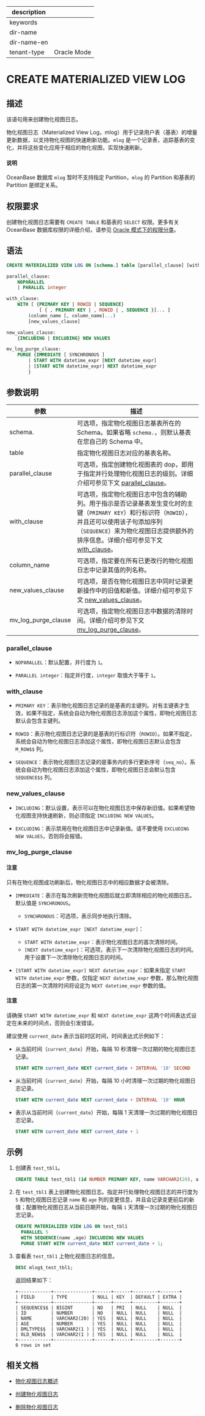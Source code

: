 |description||
|---|---|
|keywords||
|dir-name||
|dir-name-en||
|tenant-type|Oracle Mode|

# CREATE MATERIALIZED VIEW LOG

## 描述

该语句用来创建物化视图日志。

物化视图日志（Materialized View Log，mlog）用于记录用户表（基表）的增量更新数据，以支持物化视图的快速刷新功能。`mlog` 是一个记录表，追踪基表的变化，并将这些变化应用于相应的物化视图，实现快速刷新。

<main id="notice" type='explain'>
  <h4>说明</h4>
  <p>OceanBase 数据库 <code>mlog</code> 暂时不支持指定 Partition，<code>mlog</code> 的 Partition 和基表的 Partition 是绑定关系。</p>
</main>

## 权限要求

创建物化视图日志需要有 `CREATE TABLE` 和基表的 `SELECT` 权限。更多有关 OceanBase 数据库权限的详细介绍，请参见 [Oracle 模式下的权限分类](../../../../../../600.manage/500.security-and-permissions/300.access-control/200.user-and-permission/300.permission-of-oracle-mode/000.permission-classification-of-oracle-mode.md)。

## 语法

```sql
CREATE MATERIALIZED VIEW LOG ON [schema.] table [parallel_clause] [with_clause] [mv_log_purge_clause];

parallel_clause:
    NOPARALLEL 
    | PARALLEL integer

with_clause:
    WITH [ {PRIMARY KEY | ROWID | SEQUENCE} 
            [ { , PRIMARY KEY | , ROWID | , SEQUENCE }]... ] 
        (column_name [, column_name]...) 
        [new_values_clause]

new_values_clause:
    {INCLUDING | EXCLUDING} NEW VALUES

mv_log_purge_clause:
    PURGE {IMMEDIATE [ SYNCHRONOUS ]
        | START WITH datetime_expr [NEXT datetime_expr]
        | [START WITH datetime_expr] NEXT datetime_expr
        }
```

## 参数说明

|       **参数**      |       **描述**           |
|---------------------|--------------------------|
| schema.             | 可选项，指定物化视图日志基表所在的 Schema。如果省略 `schema.`，则默认基表在您自己的 Schema 中。|
| table               | 指定物化视图日志对应的基表名称。|
| parallel_clause     | 可选项，指定创建物化视图表的 dop，即用于指定并行处理物化视图日志的级别。详细介绍可参见下文 [parallel_clause](#parallel_clause)。|
| with_clause         | 可选项，指定物化视图日志中包含的辅助列。用于指示是否记录基表发生变化时的主键（`PRIMARY KEY`）和行标识符（`ROWID`），并且还可以使用该子句添加序列（`SEQUENCE`）来为物化视图日志提供额外的排序信息。详细介绍可参见下文 [with_clause](#with_clause)。|
| column_name         | 可选项，指定要在所有已更改行的物化视图日志中记录其值的列名称。|
| new_values_clause   | 可选项，是否在物化视图日志中同时记录更新操作中的旧值和新值。详细介绍可参见下文 [new_values_clause](#new_values_clause)。|
| mv_log_purge_clause | 可选项，指定物化视图日志中数据的清除时间。详细介绍可参见下文 [mv_log_purge_clause](#mv_log_purge_clause)。|

### parallel_clause

* `NOPARALLEL`：默认配置，并行度为 `1`。

* `PARALLEL integer`：指定并行度，`integer` 取值大于等于 `1`。

### with_clause

* `PRIMARY KEY`：表示物化视图日志记录的是基表的主键列。对有主键表才生效，如果不指定，系统会自动为物化视图日志添加这个属性，即物化视图日志默认会包含主键列。

* `ROWID`：表示物化视图日志记录的是基表的行标识符（`ROWID`）。如果不指定，系统会自动为物化视图日志添加这个属性，即物化视图日志默认会包含 `M_ROW$$` 列。

* `SEQUENCE`：表示物化视图日志记录的是事务内的多行更新序号（`seq_no`）。系统会自动为物化视图日志添加这个属性，即物化视图日志会默认包含 `SEQUENCE$$` 列。

### new_values_clause

* `INCLUDING`：默认设置，表示可以在物化视图日志中保存新旧值。如果希望物化视图支持快速刷新，则必须指定 `INCLUDING NEW VALUES`。

* `EXCLUDING`：表示禁用在物化视图日志中记录新值。请不要使用 `EXCLUDING NEW VALUES`，否则将会报错。

### mv_log_purge_clause

<main id="notice" type='notice'>
  <h4>注意</h4>
  <p>只有在物化视图成功刷新后，物化视图日志中的相应数据才会被清除。</p>
</main>

* `IMMEDIATE`：表示在每次刷新完物化视图后就立即清除相应的物化视图日志。默认值是 `SYNCHRONOUS`。

  * `SYNCHRONOUS`：可选项，表示同步地执行清除。

* `START WITH datetime_expr [NEXT datetime_expr]`：

  * `START WITH datetime_expr`：表示物化视图日志的首次清除时间。
  * `[NEXT datetime_expr]`：可选项，表示下一次清除物化视图日志的时间。 用于设置下一次清除物化视图日志的时间。

* `[START WITH datetime_expr] NEXT datetime_expr`：如果未指定 `START WITH datetime_expr` 参数，仅指定 `NEXT datetime_expr` 参数，那么物化视图日志的第一次清除时间将设定为 `NEXT datetime_expr` 参数的值。

<main id="notice" type='notice'>
  <h4>注意</h4>
  <p>请确保 <code>START WITH datetime_expr</code> 和 <code>NEXT datetime_expr</code> 这两个时间表达式设定在未来的时间点，否则会引发错误。</p>
</main>

建议使用 `current_date` 表示当前时区时间，时间表达式示例如下：

* 从当前时间（`current_date`）开始，每隔 10 秒清理一次过期的物化视图日志记录。

  ```sql
  START WITH current_date NEXT current_date + INTERVAL '10' SECOND
  ```

* 从当前时间（`current_date`）开始，每隔 10 小时清理一次过期的物化视图日志记录。

  ```sql
  START WITH current_date NEXT current_date + INTERVAL '10' HOUR
  ```

* 表示从当前时间（`current_date`）开始，每隔 1 天清理一次过期的物化视图日志记录。

  ```sql
  START WITH current_date NEXT current_date + 1
  ```

## 示例

1. 创建表 `test_tbl1`。

    ```sql
    CREATE TABLE test_tbl1 (id NUMBER PRIMARY KEY, name VARCHAR2(20), age NUMBER);
    ```

2. 在 `test_tbl1` 表上创建物化视图日志。指定并行处理物化视图日志的并行度为 `5` 和物化视图日志记录 `name` 和 `age` 列的变更信息，并且会记录变更前后的新值；配置物化视图日志从当前日期开始，每隔 `1` 天清理一次过期的物化视图日志记录。

    ```sql
    CREATE MATERIALIZED VIEW LOG ON test_tbl1 
      PARALLEL 5 
      WITH SEQUENCE(name ,age) INCLUDING NEW VALUES
      PURGE START WITH current_date NEXT current_date + 1;
    ```

3. 查看表 `test_tbl1` 上物化视图日志的信息。

    ```sql
    DESC mlog$_test_tbl1;
    ```

    返回结果如下：

    ```shell
    +------------+--------------+------+------+---------+-------+
    | FIELD      | TYPE         | NULL | KEY  | DEFAULT | EXTRA |
    +------------+--------------+------+------+---------+-------+
    | SEQUENCE$$ | BIGINT       | NO   | PRI  | NULL    | NULL  |
    | ID         | NUMBER       | NO   | NULL | NULL    | NULL  |
    | NAME       | VARCHAR2(20) | YES  | NULL | NULL    | NULL  |
    | AGE        | NUMBER       | YES  | NULL | NULL    | NULL  |
    | DMLTYPE$$  | VARCHAR2(1 ) | YES  | NULL | NULL    | NULL  |
    | OLD_NEW$$  | VARCHAR2(1 ) | YES  | NULL | NULL    | NULL  |
    +------------+--------------+------+------+---------+-------+
    6 rows in set
    ```

## 相关文档

* [物化视图日志概述](../../../../../300.database-object-management/200.manage-object-of-oracle-mode/500.manage-views-of-oracle-mode/200.manage-materialized-views-of-oracle-mode/200.materialized-views-log-of-oracle-mode/100.materialized-views-log-overview-of-oracle-mode.md)

* [创建物化视图日志](../../../../../300.database-object-management/200.manage-object-of-oracle-mode/500.manage-views-of-oracle-mode/200.manage-materialized-views-of-oracle-mode/200.materialized-views-log-of-oracle-mode/200.create-materialized-views-log-of-oracle-mode.md)

* [删除物化视图日志](../../../../../300.database-object-management/200.manage-object-of-oracle-mode/500.manage-views-of-oracle-mode/200.manage-materialized-views-of-oracle-mode/200.materialized-views-log-of-oracle-mode/300.delete-materialized-views-log-of-oracle-mode.md)
